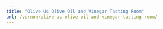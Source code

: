 ```yaml
---
title: "Olive Us Olive Oil and Vinegar Tasting Room"
url: /vernon/olive-us-olive-oil-and-vinegar-tasting-room/
---
```

